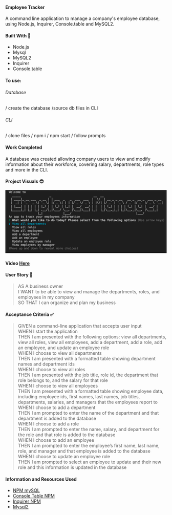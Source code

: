 #### Employee Tracker
A command line application to manage a company's employee database, using Node.js, Inquirer, Console.table and MySQL2.

#### Built With 🧰
- Node.js
- Mysql
- MySQL2
- Inquirer
- Console.table

#### To use:
###### Database
/ create the database
/source db files in CLI
###### CLI
/ clone files
/ npm i
/ npm start
/ follow prompts

#### Work Completed
A database was created allowing company users to view and modify information about their workforce, covering salary, departments, role types and more in the CLI.

#### Project Visuals :sunglasses:
<img width="1156" alt="Screenshot" src="images/Screen Shot 2021-10-31 at 10.00.26 AM.png">


#### Video [Here](https://www.youtube.com/watch?v=8GfqjHWYA0Q)
   
#### User Story 📖

> AS A business owner     
> I WANT to be able to view and manage the departments, roles, and employees in my company     
> SO THAT I can organize and plan my business     

#### Acceptance Criteria ✅

> GIVEN a command-line application that accepts user input     
> WHEN I start the application     
> THEN I am presented with the following options: view all departments, view all roles, view all employees, add a department, add a role, add an employee, and update an employee role     
> WHEN I choose to view all departments     
> THEN I am presented with a formatted table showing department names and department ids     
> WHEN I choose to view all roles     
> THEN I am presented with the job title, role id, the department that role belongs to, and the salary for that role     
> WHEN I choose to view all employees     
> THEN I am presented with a formatted table showing employee data, including employee ids, first names, last names, job titles, departments, salaries, and managers that the employees report to     
> WHEN I choose to add a department     
> THEN I am prompted to enter the name of the department and that department is added to the database     
> WHEN I choose to add a role     
> THEN I am prompted to enter the name, salary, and department for the role and that role is added to the database     
> WHEN I choose to add an employee     
> THEN I am prompted to enter the employee’s first name, last name, role, and manager and that employee is added to the database     
> WHEN I choose to update an employee role     
> THEN I am prompted to select an employee to update and their new role and this information is updated in the database      

#### Information and Resources Used

- [NPM mySQL](https://www.npmjs.com/package/mysql)
- [Console Table NPM](https://www.npmjs.com/package/console.table)
- [Inquirer NPM](https://www.npmjs.com/package/inquirer)
- [Mysql2](https://www.npmjs.com/package/mysql2)

